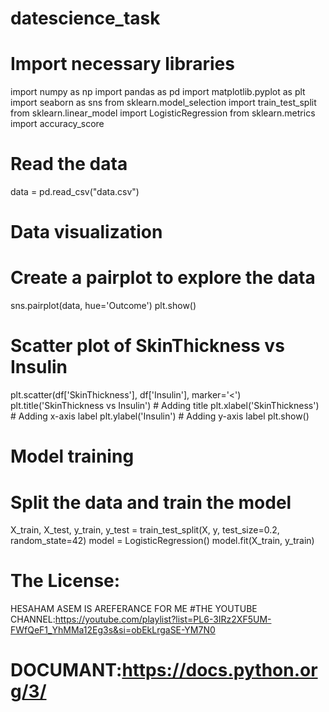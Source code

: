 # datescience_task
# Import necessary libraries
import numpy as np
import pandas as pd
import matplotlib.pyplot as plt
import seaborn as sns
from sklearn.model_selection import train_test_split
from sklearn.linear_model import LogisticRegression
from sklearn.metrics import accuracy_score
# Read the data
data = pd.read_csv("data.csv")

# Data visualization
# Create a pairplot to explore the data
sns.pairplot(data, hue='Outcome')
plt.show()

# Scatter plot of SkinThickness vs Insulin
plt.scatter(df['SkinThickness'], df['Insulin'], marker='<')
plt.title('SkinThickness vs Insulin')  # Adding title
plt.xlabel('SkinThickness')  # Adding x-axis label
plt.ylabel('Insulin')  # Adding y-axis label
plt.show() 

# Model training
# Split the data and train the model
X_train, X_test, y_train, y_test = train_test_split(X, y, test_size=0.2, random_state=42)
model = LogisticRegression()
model.fit(X_train, y_train)









  # The License:
   HESAHAM ASEM IS AREFERANCE FOR ME
   #THE YOUTUBE CHANNEL:https://youtube.com/playlist?list=PL6-3IRz2XF5UM-FWfQeF1_YhMMa12Eg3s&si=obEkLrgaSE-YM7N0
  # DOCUMANT:https://docs.python.org/3/
